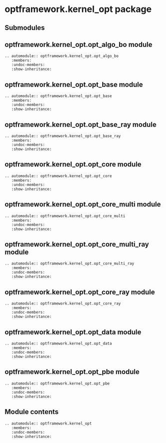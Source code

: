 # optframework.kernel_opt package

## Submodules

## optframework.kernel_opt.opt_algo_bo module

```{eval-rst}
.. automodule:: optframework.kernel_opt.opt_algo_bo
   :members:
   :undoc-members:
   :show-inheritance:
```

## optframework.kernel_opt.opt_base module

```{eval-rst}
.. automodule:: optframework.kernel_opt.opt_base
   :members:
   :undoc-members:
   :show-inheritance:
```

## optframework.kernel_opt.opt_base_ray module

```{eval-rst}
.. automodule:: optframework.kernel_opt.opt_base_ray
   :members:
   :undoc-members:
   :show-inheritance:
```

## optframework.kernel_opt.opt_core module

```{eval-rst}
.. automodule:: optframework.kernel_opt.opt_core
   :members:
   :undoc-members:
   :show-inheritance:
```

## optframework.kernel_opt.opt_core_multi module

```{eval-rst}
.. automodule:: optframework.kernel_opt.opt_core_multi
   :members:
   :undoc-members:
   :show-inheritance:
```

## optframework.kernel_opt.opt_core_multi_ray module

```{eval-rst}
.. automodule:: optframework.kernel_opt.opt_core_multi_ray
   :members:
   :undoc-members:
   :show-inheritance:
```

## optframework.kernel_opt.opt_core_ray module

```{eval-rst}
.. automodule:: optframework.kernel_opt.opt_core_ray
   :members:
   :undoc-members:
   :show-inheritance:
```

## optframework.kernel_opt.opt_data module

```{eval-rst}
.. automodule:: optframework.kernel_opt.opt_data
   :members:
   :undoc-members:
   :show-inheritance:
```

## optframework.kernel_opt.opt_pbe module

```{eval-rst}
.. automodule:: optframework.kernel_opt.opt_pbe
   :members:
   :undoc-members:
   :show-inheritance:
```

## Module contents

```{eval-rst}
.. automodule:: optframework.kernel_opt
   :members:
   :undoc-members:
   :show-inheritance:
```
